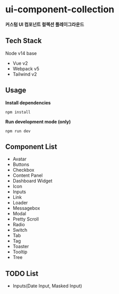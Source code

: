 # ui-component-collection
**커스텀 UI 컴포넌트 컬렉션 플레이그라운드**

## Tech Stack
Node v14 base
- Vue v2
- Webpack v5
- Tailwind v2

## Usage
**Install dependencies**
```
npm install
```

**Run development mode (only)**
```
npm run dev
```

## Component List
- Avatar
- Buttons
- Checkbox
- Content Panel
- Dashboard Widget
- Icon
- Inputs 
- Link
- Loader
- Messagebox
- Modal
- Pretty Scroll
- Radio
- Switch
- Tab
- Tag 
- Toaster
- Tooltip
- Tree

## TODO List
- Inputs(Date Input, Masked Input)
